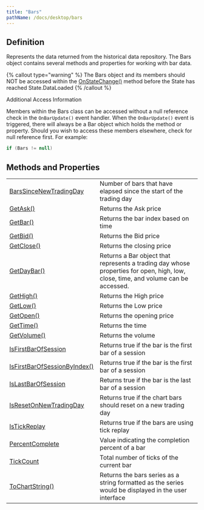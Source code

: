 ```yaml
---
title: "Bars"
pathName: /docs/desktop/bars
---
```


## Definition

Represents the data returned from the historical data repository. The Bars object contains several methods and properties for working with bar data.

{% callout type="warning" %}
The Bars object and its members should NOT be accessed within the [OnStateChange()](/docs/desktop/onstatechange) method before the State has reached State.DataLoaded
{% /callout %}

Additional Access Information

Members within the Bars class can be accessed without a null reference check in the `OnBarUpdate()` event handler. When the `OnBarUpdate()` event is triggered, there will always be a Bar object which holds the method or property. Should you wish to access these members elsewhere, check for null reference first. For example:

```csharp
if (Bars != null)
```

## Methods and Properties

|  |  |
| --- | --- |
| [BarsSinceNewTradingDay](/docs/desktop/barssincenewtradingday) | Number of bars that have elapsed since the start of the trading day |
| [GetAsk()](/docs/desktop/getask) | Returns the Ask price |
| [GetBar()](/docs/desktop/getbar) | Returns the bar index based on time |
| [GetBid()](/docs/desktop/getbid) | Returns the Bid price |
| [GetClose()](/docs/desktop/getclose) | Returns the closing price |
| [GetDayBar()](/docs/desktop/getdaybar) | Returns a Bar object that represents a trading day whose properties for open, high, low, close, time, and volume can be accessed. |
| [GetHigh()](/docs/desktop/gethigh) | Returns the High price |
| [GetLow()](/docs/desktop/getlow) | Returns the Low price |
| [GetOpen()](/docs/desktop/getopen) | Returns the opening price |
| [GetTime()](/docs/desktop/gettime) | Returns the time |
| [GetVolume()](/docs/desktop/getvolume) | Returns the volume |
| [IsFirstBarOfSession](/docs/desktop/isfirstbarofsession) | Returns true if the bar is the first bar of a session |
| [IsFirstBarOfSessionByIndex()](/docs/desktop/isfirstbarofsessionbyindex) | Returns true if the bar is the first bar of a session |
| [IsLastBarOfSession](/docs/desktop/islastbarofsession) | Returns true if the bar is the last bar of a session |
| [IsResetOnNewTradingDay](/docs/desktop/isresetonnewtradingday) | Returns true if the chart bars should reset on a new trading day |
| [IsTickReplay](/docs/desktop/istickreplay) | Returns true if the bars are using tick replay |
| [PercentComplete](/docs/desktop/percentcomplete) | Value indicating the completion percent of a bar |
| [TickCount](/docs/desktop/tickcount) | Total number of ticks of the current bar |
| [ToChartString()](/docs/desktop/tochartstring) | Returns the bars series as a string formatted as the series would be displayed in the user interface |

